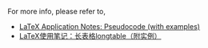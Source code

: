 For more info, please refer to,

- [LaTeX Application Notes: Pseudocode (with examples)](http://sparkandshine.net/latex-application-notes-pseudocode-with-examples/)
- [LaTeX使用笔记：长表格longtable（附实例）](http://sparkandshine.net/latex-use-notes-longtable-with-examples/)
